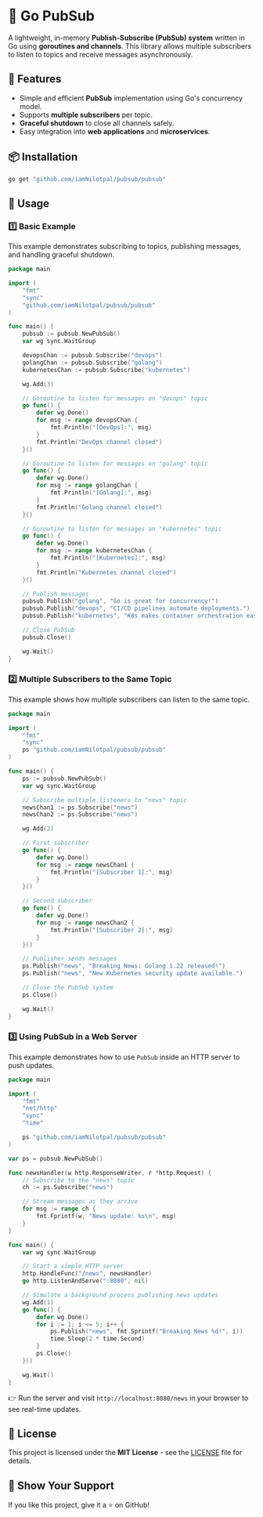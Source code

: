 # 📢 Go PubSub

A lightweight, in-memory **Publish-Subscribe (PubSub) system** written in Go
using **goroutines and channels**. This library allows multiple subscribers to
listen to topics and receive messages asynchronously.

## 🚀 Features

- Simple and efficient **PubSub** implementation using Go's concurrency model.
- Supports **multiple subscribers** per topic.
- **Graceful shutdown** to close all channels safely.
- Easy integration into **web applications** and **microservices**.

## 📦 Installation

```sh
go get "github.com/iamNilotpal/pubsub/pubsub"
```

## 📖 Usage

### **1️⃣ Basic Example**

This example demonstrates subscribing to topics, publishing messages, and
handling graceful shutdown.

```go
package main

import (
	"fmt"
	"sync"
	"github.com/iamNilotpal/pubsub/pubsub"
)

func main() {
	pubsub := pubsub.NewPubSub()
	var wg sync.WaitGroup

	devopsChan := pubsub.Subscribe("devops")
	golangChan := pubsub.Subscribe("golang")
	kubernetesChan := pubsub.Subscribe("kubernetes")

	wg.Add(3)

	// Goroutine to listen for messages on "devops" topic
	go func() {
		defer wg.Done()
		for msg := range devopsChan {
			fmt.Println("[DevOps]:", msg)
		}
		fmt.Println("DevOps channel closed")
	}()

	// Goroutine to listen for messages on "golang" topic
	go func() {
		defer wg.Done()
		for msg := range golangChan {
			fmt.Println("[Golang]:", msg)
		}
		fmt.Println("Golang channel closed")
	}()

	// Goroutine to listen for messages on "kubernetes" topic
	go func() {
		defer wg.Done()
		for msg := range kubernetesChan {
			fmt.Println("[Kubernetes]:", msg)
		}
		fmt.Println("Kubernetes channel closed")
	}()

	// Publish messages
	pubsub.Publish("golang", "Go is great for concurrency!")
	pubsub.Publish("devops", "CI/CD pipelines automate deployments.")
	pubsub.Publish("kubernetes", "K8s makes container orchestration easy.")

	// Close PubSub
	pubsub.Close()

	wg.Wait()
}
```

### **2️⃣ Multiple Subscribers to the Same Topic**

This example shows how multiple subscribers can listen to the same topic.

```go
package main

import (
	"fmt"
	"sync"
	ps "github.com/iamNilotpal/pubsub/pubsub"
)

func main() {
	ps := pubsub.NewPubSub()
	var wg sync.WaitGroup

	// Subscribe multiple listeners to "news" topic
	newsChan1 := ps.Subscribe("news")
	newsChan2 := ps.Subscribe("news")

	wg.Add(2)

	// First subscriber
	go func() {
		defer wg.Done()
		for msg := range newsChan1 {
			fmt.Println("[Subscriber 1]:", msg)
		}
	}()

	// Second subscriber
	go func() {
		defer wg.Done()
		for msg := range newsChan2 {
			fmt.Println("[Subscriber 2]:", msg)
		}
	}()

	// Publisher sends messages
	ps.Publish("news", "Breaking News: Golang 1.22 released!")
	ps.Publish("news", "New Kubernetes security update available.")

	// Close the PubSub system
	ps.Close()

	wg.Wait()
}
```

### **3️⃣ Using PubSub in a Web Server**

This example demonstrates how to use `PubSub` inside an HTTP server to push
updates.

```go
package main

import (
	"fmt"
	"net/http"
	"sync"
	"time"

	ps "github.com/iamNilotpal/pubsub/pubsub"
)

var ps = pubsub.NewPubSub()

func newsHandler(w http.ResponseWriter, r *http.Request) {
	// Subscribe to the "news" topic
	ch := ps.Subscribe("news")

	// Stream messages as they arrive
	for msg := range ch {
		fmt.Fprintf(w, "News update: %s\n", msg)
	}
}

func main() {
	var wg sync.WaitGroup

	// Start a simple HTTP server
	http.HandleFunc("/news", newsHandler)
	go http.ListenAndServe(":8080", nil)

	// Simulate a background process publishing news updates
	wg.Add(1)
	go func() {
		defer wg.Done()
		for i := 1; i <= 5; i++ {
			ps.Publish("news", fmt.Sprintf("Breaking News %d!", i))
			time.Sleep(2 * time.Second)
		}
		ps.Close()
	}()

	wg.Wait()
}
```

👉 Run the server and visit `http://localhost:8080/news` in your browser to see
real-time updates.

## 📝 License

This project is licensed under the **MIT License** - see the [LICENSE](LICENSE)
file for details.

## 🌟 Show Your Support

If you like this project, give it a ⭐ on GitHub!
